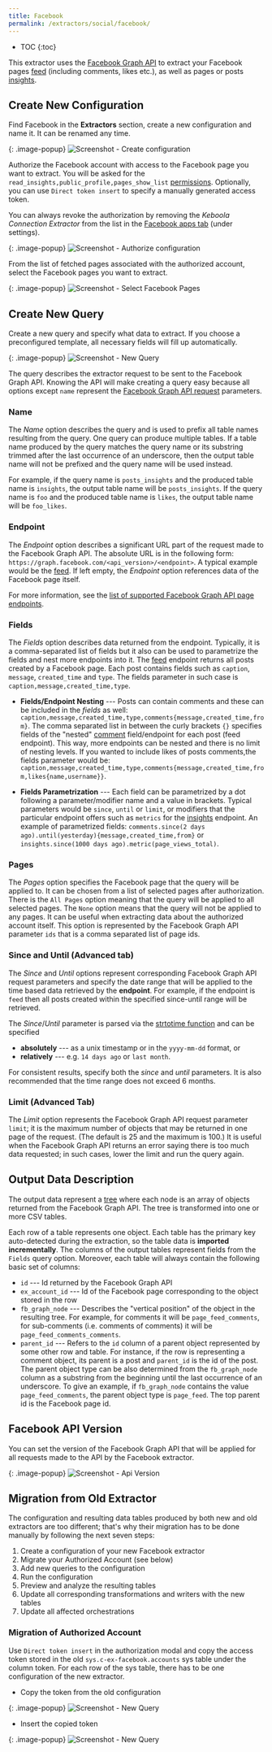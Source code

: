 ```yaml
---
title: Facebook
permalink: /extractors/social/facebook/
---
```


* TOC
{:toc}

This extractor uses the [Facebook Graph API](https://developers.facebook.com/docs/graph-api) to extract 
your Facebook pages [feed](https://developers.facebook.com/docs/graph-api/reference/v2.8/page/feed) 
(including comments, likes etc.), as well as pages or posts [insights](https://developers.facebook.com/docs/graph-api/reference/v2.8/insights).

## Create New Configuration
Find Facebook in the **Extractors** section, create a new configuration and name it. It can be renamed any time.

{: .image-popup}
![Screenshot - Create configuration](/extractors/social/facebook/createconfig.png)

Authorize the Facebook account with access to the Facebook page you want to extract.
You will be asked for the `read_insights,public_profile,pages_show_list` [permissions](https://developers.facebook.com/docs/facebook-login/permissions). 
Optionally, you can use `Direct token insert` to specify a manually generated access token.

You can always revoke the authorization by removing the *Keboola Connection Extractor* from the list
in the [Facebook apps tab](https://www.facebook.com/settings?tab=applications) (under settings).

{: .image-popup}
![Screenshot - Authorize configuration](/extractors/social/facebook/authorizefb.png)

From the list of fetched pages associated with the authorized account, select the Facebook pages you want to extract.

{: .image-popup}
![Screenshot - Select Facebook Pages](/extractors/social/facebook/selectpages.png)

## Create New Query
Create a new query and specify what data to extract. If you choose a preconfigured template,
all necessary fields will fill up automatically.

{: .image-popup}
![Screenshot - New Query](/extractors/social/facebook/newquery.png)

The query describes the extractor request to be sent to the Facebook Graph API. Knowing the API will make
creating a query easy because all options except `name` represent the [Facebook Graph API request](https://developers.facebook.com/docs/graph-api/using-graph-api) parameters.

### Name
The *Name* option describes the query and is used to prefix all table names resulting from the query.
One query can produce multiple tables. If a table name produced by the query matches the query name or 
its substring trimmed after the last occurrence of an underscore, then the output table name will not be 
prefixed and the query name will be used instead.

For example, if the query name is `posts_insights` and the produced table name is `insights`, the output
table name will be `posts_insights`. If the query name is `foo` and the produced table name is `likes`,
the output table name will be `foo_likes`.

### Endpoint
The *Endpoint* option describes a significant URL part of the request made to the Facebook Graph API.
The absolute URL is in the following form: `https://graph.facebook.com/<api_version>/<endpoint>`.
A typical example would be the [feed](https://developers.facebook.com/docs/graph-api/reference/v2.8/page/feed).
If left empty, the *Endpoint* option references data of the Facebook page itself.

For more information, see the [list of supported Facebook Graph API page endpoints](https://developers.facebook.com/docs/graph-api/reference/page/).

### Fields
The *Fields* option describes data returned from the endpoint. Typically, it is a comma-separated list of
fields but it also can be used to parametrize the fields and nest more endpoints into it.
The [feed](https://developers.facebook.com/docs/graph-api/reference/v2.8/page/feed) endpoint returns all
posts created by a Facebook page. Each post contains fields such as `caption`, `message`, `created_time`
and `type`. The fields parameter in such case is `caption,message,created_time,type`.

- **Fields/Endpoint Nesting** ---
    Posts can contain comments and these can be included in the *fields* as well: `caption,message,created_time,type,comments{message,created_time,from}`. The comma separated list in between the curly brackets `{}` specifies fields of the "nested" [comment](https://developers.facebook.com/docs/graph-api/reference/v2.8/comment/) field/endpoint for each post (feed endpoint). This way, more endpoints can be nested and there is no limit of nesting levels. If you wanted to include likes of posts comments,the fields parameter would be: `caption,message,created_time,type,comments{message,created_time,from,likes{name,username}}`.

- **Fields Parametrization** ---
    Each field can be parametrized by a dot following a parameter/modifier name and a value in brackets.
    Typical parameters would be `since`, `until` or `limit`,
    or modifiers that the particular endpoint offers such as `metrics` for the [insights](https://developers.facebook.com/docs/graph-api/reference/v2.8/insights) endpoint.
    An example of parametrized fields: `comments.since(2 days ago).until(yesterday){message,created_time,from}` or `insights.since(1000 days ago).metric(page_views_total)`.

### Pages
The *Pages* option specifies the Facebook page that the query will be applied to. It can be chosen from a
list of selected pages after authorization. There is the `All Pages` option meaning that the query will
be applied to all selected pages. The `None` option means that the query will not be applied to any pages.
It can be useful when extracting data about the authorized account itself. This option is represented
by the Facebook Graph API parameter `ids` that is a comma separated list of page ids.

### Since and Until (Advanced tab)
The *Since* and *Until* options represent corresponding Facebook Graph API request parameters and
specify the date range that will be applied to the time based data retrieved by the **endpoint**. For
example, if the endpoint is `feed` then all posts created within the specified since-until range will be retrieved.

The *Since*/*Until* parameter is parsed via the [strtotime function](http://php.net/manual/en/function.strtotime.php) and can be specified

- **absolutely** --- as a unix timestamp or in the `yyyy-mm-dd` format, or
- **relatively** --- e.g. `14 days ago` or `last month`.

For consistent results, specify both the *since* and *until* parameters. It is also recommended that the 
time range does not exceed 6 months.

### Limit (Advanced Tab)
The *Limit* option represents the Facebook Graph API request parameter `limit`; it is the maximum number
of objects that may be returned in one page of the request. (The default is 25 and the maximum is 100.)
It is useful when the Facebook Graph API returns an error saying there is too much data requested; in such
cases, lower the limit and run the query again.

## Output Data Description
The output data represent a [tree](https://en.wikipedia.org/wiki/Tree_(graph_theory)) where each node is an
array of objects returned from the Facebook Graph API. The tree is transformed into one or more CSV tables.

Each row of a table represents one object. Each table has the primary key auto-detected during the
extraction, so the table data is **imported incrementally**. The columns of the output tables represent
fields from the `Fields` query option. Moreover, each table will always contain the following basic set of columns:

- `id` --- Id returned by the Facebook Graph API
- `ex_account_id` --- Id of the Facebook page corresponding to the object stored in the row
- `fb_graph_node` --- Describes the "vertical position" of the object in the resulting tree. For example,
for comments it will be `page_feed_comments`, for sub-comments (i.e. comments of comments) it will be
`page_feed_comments_comments`.
- `parent_id` --- Refers to the `id` column of a parent object represented by some other row and table.
For instance, if the row is representing a comment object, its parent is a post and `parent_id`
is the id of the post. The parent object type can be also determined from the `fb_graph_node` column as a
substring from the beginning until the last occurrence of an underscore. To give an example, if
`fb_graph_node` contains the value `page_feed_comments`, the parent object type is `page_feed`. The
top parent id is the Facebook page id.

## Facebook API Version
You can set the version of the Facebook Graph API that will be applied for all requests made to the API
by the Facebook extractor.

{: .image-popup}
![Screenshot - Api Version](/extractors/social/facebook/apiversion.png)

## Migration from Old Extractor
The configuration and resulting data tables produced by both new and old extractors are too different; 
that's why their migration has to be done manually by following the next seven steps:

1. Create a configuration of your new Facebook extractor
2. Migrate your Authorized Account (see below)
3. Add new queries to the configuration
4. Run the configuration
5. Preview and analyze the resulting tables
6. Update all corresponding transformations and writers with the new tables
7. Update all affected orchestrations

### Migration of Authorized Account

Use `Direct token insert` in the authorization modal and copy the access token stored in the old 
`sys.c-ex-facebook.accounts` sys table under the column token. For each row of the sys table, there has to 
be one configuration of the new extractor.

- Copy the token from the old configuration

{: .image-popup}
![Screenshot - New Query](/extractors/social/facebook/copytoken.png)

- Insert the copied token

{: .image-popup}
![Screenshot - New Query](/extractors/social/facebook/inserttoken.png)
